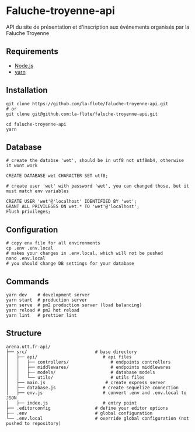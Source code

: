 # Faluche-troyenne-api

API du site de présentation et d'inscription aux événements organisés par la Faluche Troyenne

## Requirements

* [Node.js](https://nodejs.org/)
* [yarn](https://yarnpkg.com/)

## Installation

```
git clone https://github.com/la-flute/faluche-troyenne-api.git
# or
git clone git@github.com:la-flute/faluche-troyenne-api.git

cd faluche-troyenne-api
yarn
```

## Database

```
# create the databse 'wet', should be in utf8 not utf8mb4, otherwise it wont work

CREATE DATABASE wet CHARACTER SET utf8;

# create user 'wet' with password 'wet', you can changed those, but it must match env variables

CREATE USER 'wet'@'localhost' IDENTIFIED BY 'wet';
GRANT ALL PRIVILEGES ON wet.* TO 'wet'@'localhost';
Flush privileges;
```

## Configuration

```
# copy env file for all environments
cp .env .env.local
# makes your changes in .env.local, which will not be pushed
nano .env.local
# you should change DB settings for your database
```


## Commands

```
yarn dev    # development server
yarn start  # production server
yarn serve  # pm2 production server (load balancing)
yarn reload # pm2 hot reload
yarn lint   # prettier lint
```

## Structure

```
arena.utt.fr-api/
├── src/                          # base directory
│   ├── api/                         # api files
│   │   ├── controllers/                # endpoints controllers
│   │   ├── middlewares/                # endpoints middlewares
│   │   ├── models/                     # database models
│   │   └── utils/                      # utils files
│   ├── main.js                       # create express server
│   ├── database.js                  # create sequelize connection
│   ├── env.js                       # convert .env and .env.local to JSON
│   ├── index.js                     # entry point
├── .editorconfig                 # define your editor options
├── .env                          # global configuration
└── .env.local                    # override global configuration (not pushed to repository)
```
